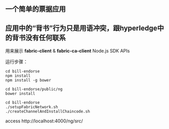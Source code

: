 ## 一个简单的票据应用

## 应用中的“背书”行为只是用语冲突，跟hyperledge中的背书没有任何联系

用来展示 **__fabric-client__** & **__fabric-ca-client__** Node.js SDK APIs

运行步骤：
```
cd bill-endorse 
npm install
npm install -g bower

cd bill-endorse/public/ng
bower install

cd bill-endorse 
./setupFabricNetwork.sh
./createChannelAndInstallChaincode.sh
```

access http://localhost:4000/ng/src/
